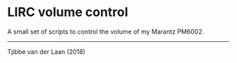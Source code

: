 # LIRC volume control

A small set of scripts to control the volume of my Marantz PM6002.

---
Tjibbe van der Laan (2018)